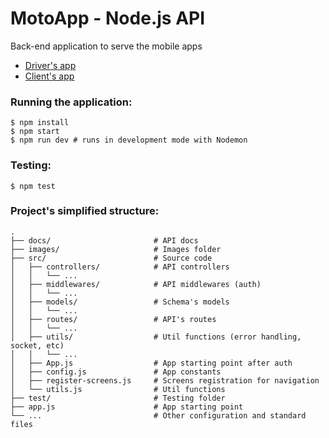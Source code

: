 # MotoApp - Node.js API

Back-end application to serve the mobile apps

* [Driver's app](https://github.com/mdelclaro/motoappdriver-mobile)
* [Client's app](https://github.com/mdelclaro/motoapp-mobile)

### Running the application:
``` 
$ npm install
$ npm start
$ npm run dev # runs in development mode with Nodemon
```
### Testing:
```
$ npm test
```

### Project's simplified structure:
```
.
├── docs/                       # API docs
├── images/                     # Images folder
├── src/                        # Source code
│   ├── controllers/            # API controllers
│   │   └── ...    
│   ├── middlewares/            # API middlewares (auth) 
│   │   └── ...    
│   ├── models/                 # Schema's models    
│   │   └── ...    
│   ├── routes/                 # API's routes
│   │   └── ...  
│   ├── utils/                  # Util functions (error handling, socket, etc)
│   │   └── ...
│   ├── App.js                  # App starting point after auth
│   ├── config.js               # App constants
│   ├── register-screens.js     # Screens registration for navigation
│   └── utils.js                # Util functions
├── test/                       # Testing folder
├── app.js                      # App starting point
└── ...                         # Other configuration and standard files
```
